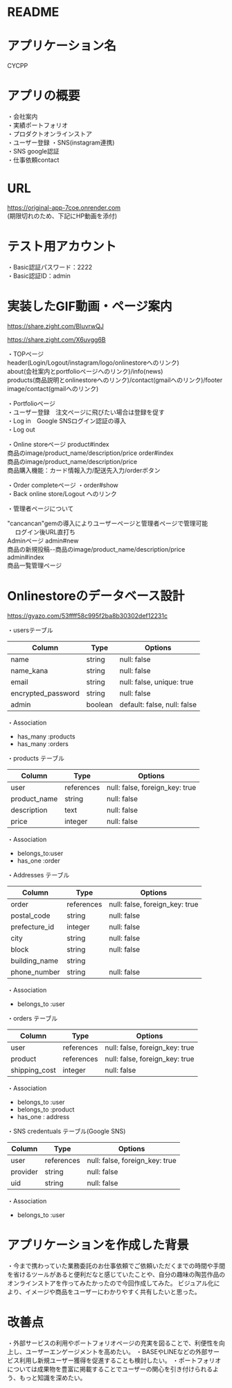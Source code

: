 # README

# アプリケーション名
CYCPP

# アプリの概要
・会社案内<br>
・実績ポートフォリオ<br>
・プロダクトオンラインストア<br>
・ユーザー登録
・SNS(instagram連携)<br>
・SNS google認証<br>
・仕事依頼contact<br>

# URL
https://original-app-7coe.onrender.com<br>
(期限切れのため、下記にHP動画を添付)

# テスト用アカウント
・Basic認証パスワード：2222<br>
・Basic認証ID：admin<br>

# 実装したGIF動画・ページ案内

https://share.zight.com/BluvrwQJ

https://share.zight.com/X6uvgg6B

・TOPページ<br>
header(Login/Logout/instagram/logo/onlinestoreへのリンク)<br>
about(会社案内とportfolioページへのリンク)/info(news)<br>
products(商品説明とonlinestoreへのリンク)/contact(gmailへのリンク)/footer<br>
image/contact(gmailへのリンク)
<br>

・Portfolioページ<br>
・ユーザー登録　注文ページに飛びたい場合は登録を促す<br>
・Log in　Google SNSログイン認証の導入<br>
・Log out<br>

・Online storeページ
product#index<br>
商品のimage/product_name/description/price
order#index<br>
商品のimage/product_name/description/price<br>
商品購入機能：カード情報入力/配送先入力/orderボタン<br>

・Order completeページ
・order#show<br>
・Back online store/Logout へのリンク<br>

・管理者ページについて 

"cancancan"gemの導入によりユーザーページと管理者ページで管理可能<br>　
ログイン後URL直打ち<br>
Adminページ admin#new<br>
商品の新規投稿--商品のimage/product_name/description/price<br>
admin#index<br>
商品一覧管理ページ

# Onlinestoreのデータベース設計

https://gyazo.com/53ffff58c995f2ba8b30302def12231c

・usersテーブル

| Column             | Type       | Options     |
| ------             | ------     | ----------- |
| name               | string     | null: false |
| name_kana          | string     | null: false |
| email              | string     | null: false, unique: true |
| encrypted_password | string     | null: false |
| admin              | boolean    | default: false, null: false |

・Association

- has_many :products
- has_many :orders


・products テーブル

| Column       | Type       | Options     |
| ------       | ------     | ----------- |
| user         | references | null: false, foreign_key: true |
| product_name | string     | null: false |
| description  | text       | null: false |
| price        | integer    | null: false |

・Association

- belongs_to:user
- has_one :order

・Addresses テーブル

| Column        | Type       | Options                        |
| ------        | ---------- | ------------------------------ |
| order         | references | null: false, foreign_key: true |
| postal_code   | string     | null: false |
| prefecture_id | integer    | null: false |
| city          | string     | null: false |
| block         | string     | null: false |
| building_name | string     | 
| phone_number  | string     | null: false |

・Association

- belongs_to :user


・orders テーブル

| Column        | Type       | Options                        |
| ------        | ---------- | ------------------------------ |
| user          | references | null: false, foreign_key: true |
| product       | references | null: false, foreign_key: true |
| shipping_cost | integer    | null: false |

・Association

- belongs_to :user
- belongs_to :product
- has_one : address

・SNS credentuals テーブル(Google SNS)

| Column        | Type       | Options                        |
| ------        | ---------- | ------------------------------ |
| user          | references | null: false, foreign_key: true |
| provider      | string     | null: false |
| uid           | string     | null: false |

・Association

- belongs_to :user

# アプリケーションを作成した背景
・今まで携わっていた業務委託のお仕事依頼でご依頼いただくまでの時間や手間を省けるツールがあると便利だなと感じていたことや、自分の趣味の陶芸作品のオンラインストアを作ってみたかったので今回作成してみた。
ビジュアル化により、イメージや商品をユーザーにわかりやすく共有したいと思った。

# 改善点
・外部サービスの利用やポートフォリオページの充実を図ることで、利便性を向上し、ユーザーエンゲージメントを高めたい。
・BASEやLINEなどの外部サービス利用し新規ユーザー獲得を促進することも検討したい。
・ポートフォリオについては成果物を豊富に掲載することでユーザーの関心を引き付けられるよう、もっと知識を深めたい。
